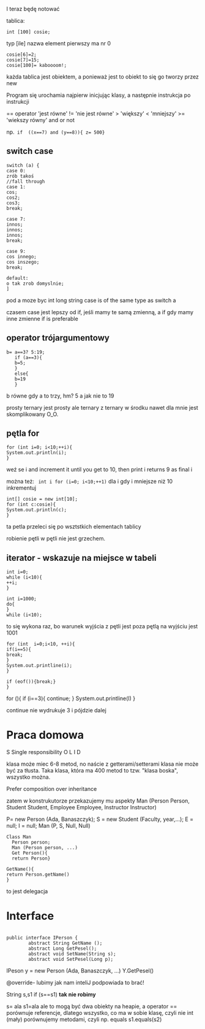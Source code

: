 I teraz będę notować

 tablica:

 `int [100] cosie;`

 typ [ile] nazwa
 element pierwszy ma nr 0

 ```
 cosie[6]=2;
 cosie[7]=15;
 cosie[100]= kaboooom!;
 ```

 każda tablica jest obiektem, a ponieważ jest to obiekt to się go tworzy przez new


Program się urochamia najpierw inicjując klasy,
a następnie instrukcja po instrukcji

== operator 'jest równe'
!= 'nie jest równe'
 \> 'większy'
 < 'mniejszy'
 \>= 'wiekszy równy'
and
or
not

np.` if  ((x==7) and (y==8)){ z= 500}`

## **switch case**
```
switch (a) {
case 0:
zrób takoś
//fall through
case 1:
cos;
cos2;
cos3;
break;

case 7:
innos;
innos;
innos;
break;

case 9:
cos innego;
cos inszego;
break;

default:
o tak zrob domyslnie;
]
```
 pod a moze byc  int long string
 case is of the same type as switch a

 czasem case jest lepszy od if, jeśli mamy te samą zmienną,
 a if gdy mamy inne zmienne if is preferable

## **operator trójargumentowy**
 ```
b= a==3? 5:19;
    if (a==3){
    b=5;
    }
    else{
    b=19
    }
   ```

b równe gdy a to trzy, hm?
5  a jak nie to 19

prosty ternary jest prosty
ale ternary z ternary w środku nawet dla mnie jest skomplikowany
 O_O.

## **pętla for**
```
for (int i=0; i<10;++i){
System.out.println(i);
}
```
weź se i and increment it until you get to 10, then print i
returns 9 as final i

można też:
` int i
for (i=0; i<10;++1)`
dla i  gdy i mniejsze niż 10 inkrementuj

```
int[] cosie = new int[10];
for (int c:cosie){
System.out.println(c);
}
```
ta petla przeleci się po wsztstkich elementach tablicy

robienie pętli w pętli nie jest grzechem.

## **iterator** - wskazuje na miejsce w tabeli

```
int i=0;
while (i<10){
++i;
}
```
```
int i=1000;
do{
}
while (i<10);
```
to się wykona raz, bo warunek wyjścia z pętli jest poza pętlą
na wyjściu jest 1001
```
for (int  i=0;i<10, ++i){
if(i==5){
break;
}
System.out.printline(i);
}
```
```while (true) {
if (eof()){break;}
}
```
for (){
 if (i==3){
continue;
}
System.out.printline(I)
}

continue nie wydrukuje 3 i pójdzie dalej

# **Praca domowa**
 S Single responsibility
 O
 L
 I
 D

  klasa może miec 6-8 metod, no naście z getterami/setterami
  klasa nie może być za tłusta.
Taka klasa, która ma 400 metod to tzw. "klasa boska", wszystko można.

 Prefer composition over inheritance

 zatem w konstrukutorze przekazujemy mu aspekty
 Man (Person Person, Student Student, Employee Employee, Instructor Instructor)

 P= new Person (Ada, Banaszczyk);
 S =  new Student (Faculty, year,...);
 E =  null;
 I =  null;
  Man (P, S, Null, Null)

```
Class Man
  Person person;
  Man (Person person, ...)
  Get Person(){
  return Person}
  ```
  ```
  GetName(){
  return Person.getName()
  }
  ```
  to jest delegacja

# Interface
```

public interface IPerson {
        abstract String GetName ();
        abstract Long GetPesel();
        abstract void SetName(String s);
        abstract void SetPesel(Long p);
```

IPeson y = new Person (Ada, Banaszczyk, ...)
Y.GetPesel()

@override- lubimy jak nam inteliJ podpowiada to brać!

String s,s1
if (s==s1)
 **tak nie robimy**

s= ala
s1=ala
ale to mogą być dwa obiekty na heapie, a operator == porównuje referencje,
dlatego wszystko, co ma w sobie klasę, czyli nie int (mały) porównujemy metodami, czyli np. equals
s1.equals(s2)



